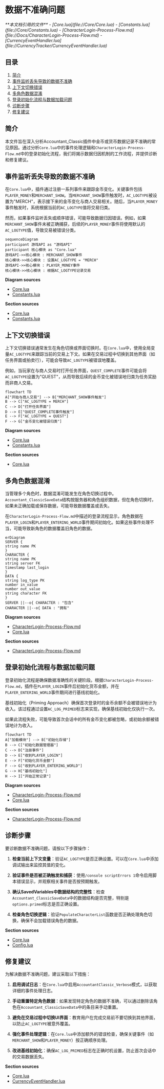 # 数据不准确问题

<cite>
**本文档引用的文件**  
- [Core.lua](file://Core/Core.lua)
- [Constants.lua](file://Core/Constants.lua)
- [CharacterLogin-Process-Flow.md](file://Docs/CharacterLogin-Process-Flow.md)
- [CurrencyEventHandler.lua](file://CurrencyTracker/CurrencyEventHandler.lua)
</cite>

## 目录
1. [简介](#简介)
2. [事件监听丢失导致的数据不准确](#事件监听丢失导致的数据不准确)
3. [上下文切换错误](#上下文切换错误)
4. [多角色数据混淆](#多角色数据混淆)
5. [登录初始化流程与数据加载问题](#登录初始化流程与数据加载问题)
6. [诊断步骤](#诊断步骤)
7. [修复建议](#修复建议)

## 简介
本文件旨在深入分析Accountant_Classic插件中金币或货币数据记录不准确的常见原因。通过分析`Core.lua`中的事件处理逻辑和`CharacterLogin-Process-Flow.md`中的登录初始化流程，我们将揭示数据归因机制的工作流程，并提供诊断和修复建议。

## 事件监听丢失导致的数据不准确
在`Core.lua`中，插件通过注册一系列事件来跟踪金币变化。关键事件包括`PLAYER_MONEY`和`MERCHANT_SHOW`。当`MERCHANT_SHOW`事件触发时，`AC_LOGTYPE`被设置为"MERCH"，表示接下来的金币变化与商人交易相关。随后，当`PLAYER_MONEY`事件触发时，系统根据当前的`AC_LOGTYPE`值将交易归类。

然而，如果事件监听丢失或顺序错误，可能导致数据归因错误。例如，如果`MERCHANT_SHOW`事件未被正确捕获，后续的`PLAYER_MONEY`事件将使用默认的`AC_LOGTYPE`值，导致交易被错误分类。

```mermaid
sequenceDiagram
participant 游戏API as "游戏API"
participant 核心模块 as "Core.lua"
游戏API->>核心模块 : MERCHANT_SHOW事件
核心模块->>核心模块 : 设置AC_LOGTYPE = "MERCH"
游戏API->>核心模块 : PLAYER_MONEY事件
核心模块->>核心模块 : 根据AC_LOGTYPE记录交易
```

**Diagram sources**
- [Core.lua](file://Core/Core.lua#L1493-L1533)
- [Constants.lua](file://Core/Constants.lua#L80-L108)

**Section sources**
- [Core.lua](file://Core/Core.lua#L1493-L1533)
- [Constants.lua](file://Core/Constants.lua#L80-L108)

## 上下文切换错误
上下文切换错误通常发生在角色切换或界面切换时。在`Core.lua`中，使用全局变量`AC_LOGTYPE`来跟踪当前的交易上下文。如果在交易过程中切换到其他界面（如任务界面或拍卖行），可能会导致`AC_LOGTYPE`被错误地覆盖。

例如，当玩家在与商人交易时打开任务界面，`QUEST_COMPLETE`事件可能会将`AC_LOGTYPE`设置为"QUEST"，从而导致后续的金币变化被错误地归类为任务奖励而非商人交易。

```mermaid
flowchart TD
A["开始与商人交易"] --> B["MERCHANT_SHOW事件触发"]
B --> C["AC_LOGTYPE = MERCH"]
C --> D["打开任务界面"]
D --> E["QUEST_COMPLETE事件触发"]
E --> F["AC_LOGTYPE = QUEST"]
F --> G["金币变化被错误归类"]
```

**Diagram sources**
- [Core.lua](file://Core/Core.lua#L1493-L1533)
- [Constants.lua](file://Core/Constants.lua#L80-L108)

**Section sources**
- [Core.lua](file://Core/Core.lua#L1493-L1533)

## 多角色数据混淆
当管理多个角色时，数据混淆可能发生在角色切换过程中。`Accountant_ClassicSaveData`结构按服务器和角色组织数据，但在角色切换时，如果未正确加载或保存数据，可能导致数据覆盖或丢失。

在`CharacterLogin-Process-Flow.md`中描述的登录流程显示，角色数据在`PLAYER_LOGIN`和`PLAYER_ENTERING_WORLD`事件期间初始化。如果这些事件处理不当，可能导致新角色的数据覆盖旧角色的数据。

```mermaid
erDiagram
SERVER {
string name PK
}
CHARACTER {
string name PK
string server FK
timestamp last_login
}
DATA {
string log_type PK
number in_value
number out_value
string character FK
}
SERVER ||--o{ CHARACTER : "包含"
CHARACTER ||--o{ DATA : "拥有"
```

**Diagram sources**
- [CharacterLogin-Process-Flow.md](file://Docs/CharacterLogin-Process-Flow.md#L1-L51)
- [Core.lua](file://Core/Core.lua#L1531-L1558)

**Section sources**
- [CharacterLogin-Process-Flow.md](file://Docs/CharacterLogin-Process-Flow.md#L1-L51)

## 登录初始化流程与数据加载问题
登录初始化流程是确保数据准确性的关键阶段。根据`CharacterLogin-Process-Flow.md`，插件在`PLAYER_LOGIN`事件后初始化货币金额，并在`PLAYER_ENTERING_WORLD`事件期间进行基线初始化。

基线初始化（Priming Approach）确保首次登录时的金币余额不会被错误地计为收入。该过程通过设置`AC_LOG_PRIMED`标志来实现，确保基线初始化仅执行一次。

如果此流程失败，可能导致首次会话中的所有金币变化都被忽略，或初始余额被错误地计为收入。

```mermaid
flowchart TD
A["加载模块"] --> B["初始化存储"]
B --> C["初始化数据管理器"]
C --> D["注册事件"]
D --> E["收到PLAYER_LOGIN"]
E --> F["初始化货币金额"]
F --> G["收到PLAYER_ENTERING_WORLD"]
G --> H["基线初始化"]
H --> I["开始正常记录"]
```

**Diagram sources**
- [CharacterLogin-Process-Flow.md](file://Docs/CharacterLogin-Process-Flow.md#L1-L51)
- [Core.lua](file://Core/Core.lua#L1531-L1558)

**Section sources**
- [CharacterLogin-Process-Flow.md](file://Docs/CharacterLogin-Process-Flow.md#L1-L51)

## 诊断步骤
要诊断数据不准确问题，请按以下步骤操作：

1. **检查当前上下文变量**：验证`AC_LOGTYPE`是否正确设置。可以在`Core.lua`中添加调试输出来监控其值的变化。

2. **验证事件是否被正确触发和捕获**：使用`/console scriptErrors 1`命令启用脚本错误显示，并观察相关事件是否按预期触发。

3. **确认SavedVariables中数据结构的完整性**：检查`Accountant_ClassicSaveData`中的数据结构是否完整，特别是`options.primed`标志是否正确设置。

4. **检查角色切换逻辑**：验证`PopulateCharacterList`函数是否正确处理角色切换，确保不会加载错误角色的数据。

**Section sources**
- [Core.lua](file://Core/Core.lua#L1531-L1558)
- [Config.lua](file://Core/Config.lua#L1-L430)

## 修复建议
为解决数据不准确问题，建议采取以下措施：

1. **启用调试日志**：在`Core.lua`中启用`AccountantClassic_Verbose`模式，以获取详细的事件处理日志。

2. **手动重置特定角色数据**：如果发现特定角色的数据不准确，可以通过删除该角色在`Accountant_ClassicSaveData`中的条目来手动重置。

3. **避免在交易过程中切换UI界面**：教育用户在完成交易前不要切换到其他界面，以防止`AC_LOGTYPE`被意外覆盖。

4. **强化事件处理逻辑**：在`Core.lua`中添加额外的错误检查，确保关键事件（如`MERCHANT_SHOW`和`PLAYER_MONEY`）按正确顺序处理。

5. **改进基线初始化**：确保`AC_LOG_PRIMED`标志在正确时机设置，防止首次会话中的交易数据丢失。

**Section sources**
- [Core.lua](file://Core/Core.lua#L1531-L1558)
- [CurrencyEventHandler.lua](file://CurrencyTracker/CurrencyEventHandler.lua#L1-L932)